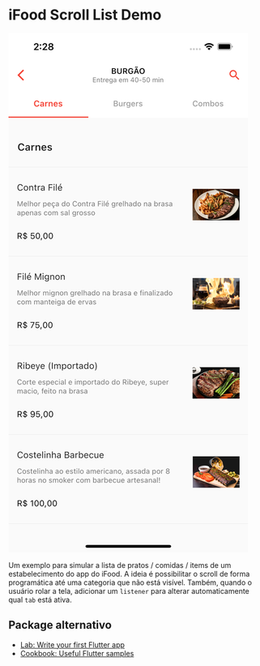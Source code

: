# iFood Scroll List Demo

![Exemplo da Lista Gerada](screen.png)

Um exemplo para simular a lista de pratos / comidas / items de um estabelecimento do app do iFood. 
A ideia é possibilitar o scroll de forma programática até uma categoria que não está visível. 
Também, quando o usuário rolar a tela, adicionar um `listener` para alterar automaticamente qual `tab` está ativa.

## Package alternativo

- [Lab: Write your first Flutter app](https://flutter.dev/docs/get-started/codelab)
- [Cookbook: Useful Flutter samples](https://flutter.dev/docs/cookbook)

